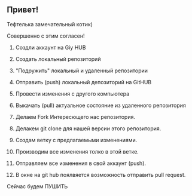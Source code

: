 ## Привет!

Тефтелька замечательный котик)

Совершенно с этим согласен!

1. Создли аккаунт на Giy HUB
2. Создать локальный репозиторий
3. "Подружить" локальный и удаленный репозитории
4. Отправить (push) локальный депозиторий на GitHUB
5. Провести изменения с другого компьютера
6. Выкачать (pull) актуальное состояние из удаленного репозитория

1. Делаем Fork Интересющего нас репозитория.
2. Делакем git clone для нашей версии этого репозитория.
3. Создам ветку с предлагаемыми изменениями.
4. Производим все изменения толко в этой ветке.
5. Отправляем все изменения в свой аккаунт (push).
6. В окне на git hub поялвяется возможность отправить pull request.

Сейчас будем ПУШИТЬ